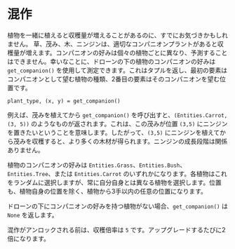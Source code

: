 # 混作
植物を一緒に植えると収穫量が増えることがあるのに、すでにお気づきかもしれません。
草、茂み、木、ニンジンは、適切なコンパニオンプラントがあると収穫量が増えます。コンパニオンの好みは個々の植物ごとに異なり、予測することはできません。幸いなことに、ドローンの下の植物のコンパニオンの好みは `get_companion()` を使用して測定できます。これはタプルを返し、最初の要素はコンパニオンとして望む植物の種類、2番目の要素はそのコンパニオンを望む位置です。

`plant_type, (x, y) = get_companion()`

例えば、茂みを植えてから `get_companion()` を呼び出すと、`(Entities.Carrot, (3, 5))` のようなものが返されます。これは、この茂みが位置 `(3,5)` にニンジンを置きたいということを意味します。したがって、`(3,5)` にニンジンを植えてから茂みを収穫すると、より多くの木材が得られます。ニンジンの成長段階は関係ありません。

植物のコンパニオンの好みは `Entities.Grass`、`Entities.Bush`、`Entities.Tree`、または `Entities.Carrot` のいずれかになります。各植物はこれをランダムに選択しますが、常に自分自身とは異なる植物を選択します。位置も、植物自身の位置を除く、植物から3手以内の任意の位置になります。

ドローンの下にコンパニオンの好みを持つ植物がない場合、`get_companion()` は `None` を返します。

混作がアンロックされる前は、収穫倍率は `5` です。アップグレードするたびに2倍になります。